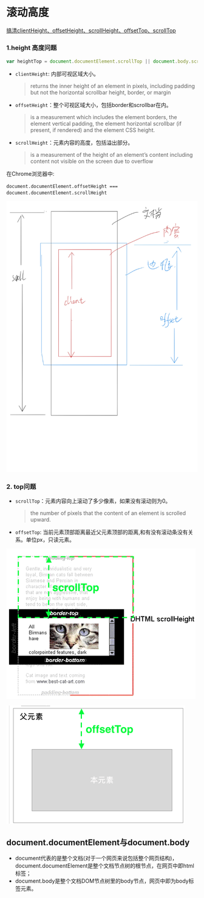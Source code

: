 # 滚动高度

[搞清clientHeight、offsetHeight、scrollHeight、offsetTop、scrollTop](https://imweb.io/topic/57c5409e808fd2fb204eef52)

### 1.height 高度问题

```javascript
var heightTop = document.documentElement.scrollTop || document.body.scrollTop; // 整个页面高度
```

- `clientHeight`: 内部可视区域大小。

  > returns the inner height of an element in pixels, including padding but not the horizontal scrollbar height, border, or margin

- `offsetHeight`：整个可视区域大小，包括border和scrollbar在内。

  > is a measurement which includes the element borders, the element vertical padding, the element horizontal scrollbar (if present, if rendered) and the element CSS height.

- `scrollHeight`：元素内容的高度，包括溢出部分。

  > is a measurement of the height of an element’s content including content not visible on the screen due to overflow




在Chrome浏览器中:

`document.documentElement.offsetHeight === document.documentElement.scrollHeight`

![img](assets/无标题的笔记本-2.jpg)

### 2. top问题

- `scrollTop`：元素内容向上滚动了多少像素，如果没有滚动则为0。

  > the number of pixels that the content of an element is scrolled upward.
  
- `offsetTop`: 当前元素顶部距离最近父元素顶部的距离,和有没有滚动条没有关系。单位px，只读元素。 

![image-20190802210911105](assets/image-20190802210911105.png)

![image-20190802210946933](assets/image-20190802210946933.png)

## document.documentElement与document.body

- document代表的是整个文档(对于一个网页来说包括整个网页结构)，document.documentElement是整个文档节点树的根节点，在网页中即html标签；
- document.body是整个文档DOM节点树里的body节点，网页中即为body标签元素。